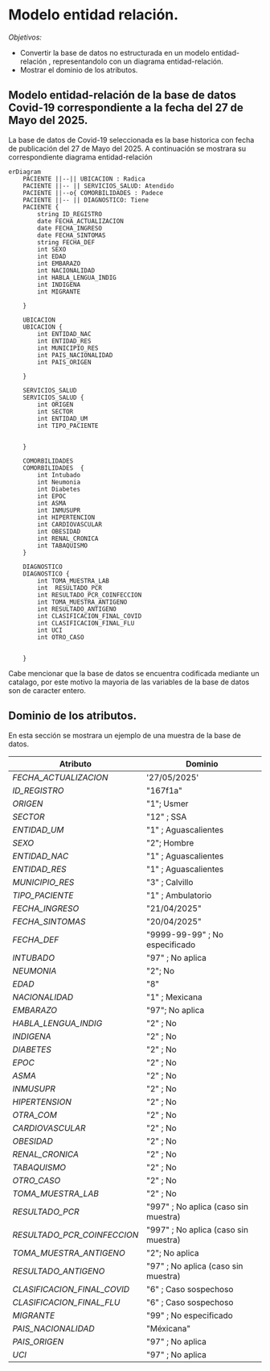 # Modelo entidad relación. 

_*Objetivos:*_
- Convertir la base de datos no estructurada en un modelo entidad-relación , representandolo con un diagrama entidad-relación.
- Mostrar el dominio de los atributos.

## Modelo entidad-relación de la base de datos Covid-19 correspondiente a la fecha del 27 de Mayo del 2025. 
La base de datos de Covid-19 seleccionada es la base historica con fecha de publicación del 27 de Mayo del 2025. A continuación se mostrara su correspondiente diagrama entidad-relación

```mermaid
erDiagram
    PACIENTE ||--|| UBICACION : Radica
    PACIENTE ||-- || SERVICIOS_SALUD: Atendido
    PACIENTE ||--o{ COMORBILIDADES : Padece 
    PACIENTE ||-- || DIAGNOSTICO: Tiene
    PACIENTE {
        string ID_REGISTRO
        date FECHA_ACTUALIZACION
        date FECHA_INGRESO 
        date FECHA_SINTOMAS
        string FECHA_DEF
        int SEXO    
        int EDAD
        int EMBARAZO
        int NACIONALIDAD
        int HABLA_LENGUA_INDIG
        int INDIGENA
        int MIGRANTE    

    }

    UBICACION
    UBICACION {
        int ENTIDAD_NAC
        int ENTIDAD_RES
        int MUNICIPIO_RES
        int PAIS_NACIONALIDAD
        int PAIS_ORIGEN

    }

    SERVICIOS_SALUD
    SERVICIOS_SALUD {
        int ORIGEN
        int SECTOR
        int ENTIDAD_UM
        int TIPO_PACIENTE


    }

    COMORBILIDADES  
    COMORBILIDADES  {
        int Intubado
        int Neumonia
        int Diabetes
        int EPOC
        int ASMA
        int INMUSUPR
        int HIPERTENCION
        int CARDIOVASCULAR
        int OBESIDAD
        int RENAL_CRONICA
        int TABAQUISMO
    }

    DIAGNOSTICO
    DIAGNOSTICO {
        int TOMA_MUESTRA_LAB
        int  RESULTADO_PCR 
        int RESULTADO_PCR_COINFECCION
        int TOMA_MUESTRA_ANTIGENO
        int RESULTADO_ANTIGENO
        int CLASIFICACION_FINAL_COVID
        int CLASIFICACION_FINAL_FLU
        int UCI
        int OTRO_CASO


    }
````

Cabe mencionar que la base de datos se encuentra codificada mediante un catalago, por este motivo la mayoria de las variables de la base de datos son de caracter entero.

## Dominio de los atributos.

En esta sección se mostrara un ejemplo de una muestra de la base de datos.

| **Atributo**     | **Dominio**                           |
|--------------|---------------------------------------|
|*FECHA_ACTUALIZACION*   | '27/05/2025'     |
|*ID_REGISTRO*     | "167f1a"         |
|*ORIGEN*    | "1"; Usmer                        |
|*SECTOR*        | "12" ; SSA        |
|*ENTIDAD_UM*         | "1" ; Aguascalientes          |
|*SEXO*        | "2"; Hombre      |
|*ENTIDAD_NAC*      | "1" ; Aguascalientes                  |
|*ENTIDAD_RES*      | "1" ; Aguascalientes              |
|*MUNICIPIO_RES*      | "3" ; Calvillo                  |
|*TIPO_PACIENTE*      | "1" ; Ambulatorio                   |
|*FECHA_INGRESO*      | "21/04/2025"                |
|*FECHA_SINTOMAS*      | "20/04/2025"               |
|*FECHA_DEF*      | "9999-99-99" ; No especificado                  |
|*INTUBADO*      | "97" ; No aplica             |
|*NEUMONIA*      | "2"; No                   |
|*EDAD*      | "8"                   |
|*NACIONALIDAD*      | "1" ; Mexicana                |
|*EMBARAZO*      | "97"; No aplica                |
|*HABLA_LENGUA_INDIG* | "2" ; No |
|*INDIGENA* | "2" ; No | 
|*DIABETES* | "2" ; No |
|*EPOC* | "2" ; No | 
|*ASMA* | "2" ; No | 
|*INMUSUPR* | "2" ; No | 
|*HIPERTENSION* | "2" ; No | 
|*OTRA_COM* | "2" ; No |
|*CARDIOVASCULAR* | "2" ; No | 
|*OBESIDAD* | "2" ; No | 
|*RENAL_CRONICA* | "2" ; No | 
|*TABAQUISMO* | "2" ; No | 
|*OTRO_CASO* | "2" ; No |
|*TOMA_MUESTRA_LAB* | "2" ; No |
|*RESULTADO_PCR* | "997" ; No aplica (caso sin muestra) |
|*RESULTADO_PCR_COINFECCION* | "997" ; No aplica (caso sin muestra) |
|*TOMA_MUESTRA_ANTIGENO* | "2"; No aplica |
|*RESULTADO_ANTIGENO* | "97" ; No aplica (caso sin muestra) | 
|*CLASIFICACION_FINAL_COVID* | "6" ; Caso sospechoso | 
|*CLASIFICACION_FINAL_FLU* | "6" ; Caso sospechoso |
|*MIGRANTE* | "99" ; No especificado| 
|*PAIS_NACIONALIDAD* | "Méxicana" | 
|*PAIS_ORIGEN* | "97" ; No aplica | 
|*UCI* | "97" ; No aplica | 